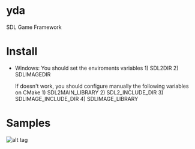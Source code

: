 # yda
SDL Game Framework

Install
=======

- Windows: 
	You should set the enviroments variables
		1) SDL2DIR
		2) SDLIMAGEDIR

	If doesn't work, you should configure manually the following variables on CMake
		1) SDL2MAIN_LIBRARY
		2) SDL2_INCLUDE_DIR
		3) SDLIMAGE_INCLUDE_DIR
		4) SDLIMAGE_LIBRARY

Samples
=======
![alt tag](https://raw.github.com/sergiosvieira/yda/master/samples/z-order/gfx/zorder.png)

